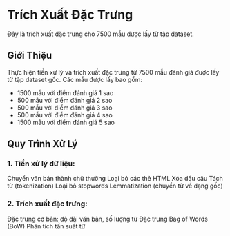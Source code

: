 # Trích Xuất Đặc Trưng
Đây là trích xuất đặc trưng cho 7500 mẫu được lấy từ tập dataset.

## Giới Thiệu
Thực hiện tiền xử lý và trích xuất đặc trưng từ 7500 mẫu đánh giá được lấy từ tập dataset gốc. Các mẫu được lấy bao gồm:
- 1500 mẫu với điểm đánh giá 1 sao
- 500 mẫu với điểm đánh giá 2 sao
- 500 mẫu với điểm đánh giá 3 sao
- 500 mẫu với điểm đánh giá 4 sao
- 1500 mẫu với điểm đánh giá 5 sao

## Quy Trình Xử Lý

### 1. Tiền xử lý dữ liệu:
Chuyển văn bản thành chữ thường
Loại bỏ các thẻ HTML
Xóa dấu câu
Tách từ (tokenization)
Loại bỏ stopwords
Lemmatization (chuyển từ về dạng gốc)

### 2. Trích xuất đặc trưng:
Đặc trưng cơ bản: độ dài văn bản, số lượng từ
Đặc trưng Bag of Words (BoW)
Phân tích tần suất từ
